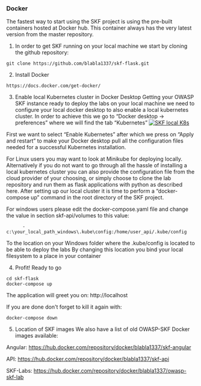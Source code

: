 ### Docker

The fastest way to start using the SKF project is using the pre-built containers hosted at Docker hub. This container always has the very latest version from the master repository. 
1. In order to get SKF running on your local machine we start by cloning the github repository:

```
git clone https://github.com/blabla1337/skf-flask.git
```

2. Install Docker
```
https://docs.docker.com/get-docker/
```

3. Enable local Kubernetes cluster in Docker Desktop
Getting your OWASP SKF instance ready to deploy the labs on your local machine we need to configure your local docker desktop to also enable a local kubernetes cluster. In order to achieve this we go to “Docker desktop -> preferences” where we will find the tab “Kubernetes”
[![SKF local K8s](https://uploads-ssl.webflow.com/5cc6b31ab2ea2ea91b3735d6/5e85f15098a7d63b7faeac36_M0QofKrJDrvOa7Uw4L6ABnnvS0TUeOc0STMQuG0JQnn5qmgL-GgBq50C9f_WfIn484abtascDiMX-nzEib-MXTQilTJrzfMnvIn8f_xtK93Bm3pWqxyZUHCNfTQ8BqnV-sbFudUS.png)](https://www.zerocopter.com/blog-en/enable-software-developers-to-build-secure-applications-by-design-with-owasp-skf) 

First we want to select “Enable Kubernetes” after which we press on “Apply and restart” to make your Docker desktop pull all the configuration files needed for a successful Kubernetes installation.

For Linux users you may want to look at Minikube for deploying locally. Alternatively if you do not want to go through all the hassle of installing a local kubernetes cluster you can also provide the configuration file from the cloud provider of your choosing, or simply choose to clone the lab repository and run them as flask applications with python as described here. After setting up our local cluster it is time to perform a “docker-compose up” command in the root directory of the SKF project.

For windows users please edit the docker-compose.yaml file and change the value in section skf-api/volumes to this value:
```
      - c:\your_local_path_windows\.kube\config:/home/user_api/.kube/config
```
To the location on your Windows folder where the .kube/config is located to be able to deploy the labs
By changing this location you bind your local filesystem to a place in your container

4. Profit! Ready to go
```
cd skf-flask
docker-compose up
```

The application will greet you on:
http://localhost

If you are done don't forget to kill it again with:
```
docker-compose down
```

5. Location of SKF images
We also have a list of old OWASP-SKF Docker images available:

Angular:
https://hub.docker.com/repository/docker/blabla1337/skf-angular

API:
https://hub.docker.com/repository/docker/blabla1337/skf-api

SKF-Labs:
https://hub.docker.com/repository/docker/blabla1337/owasp-skf-lab
